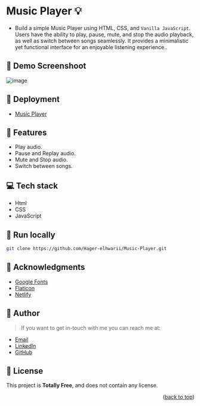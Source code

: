 
# Music Player :bulb:
<a name="readme-top"></a>
- Build a simple Music Player using HTML, CSS, and `Vanilla JavaScript`. Users have the ability to play, pause, mute, and stop the audio playback, as well as switch between songs seamlessly. It provides a minimalistic yet functional interface for an enjoyable listening experience..

## :camera_flash: Demo Screenshoot
![image](https://github.com/Hager-elhwarii/Music-Player/assets/80959882/3a6a284f-0dd0-4ab3-aa4a-0661344bde1f)

## 🚀 Deployment
 - [Music Player](https://media-player-dottie.netlify.app/)

## 📝 Features
- Play audio.
- Pause and Replay audio.
- Mute and Stop audio.
- Switch between songs.

## 💻 Tech stack
- Html
- CSS
- JavaScript

##  🔐 Run locally 

```bash
git clone https://github.com/Hager-elhwarii/Music-Player.git
```

## 📌 Acknowledgments
- [Google Fonts](http://hager.a.elhawary@gmail.com/)
- [Flaticon](https://www.flaticon.com/)
- [Netlify](https://www.netlify.com/)


## 🦄   Author
> If you want to get in-touch with me you can reach me at:

-  [Email](http://hager.a.elhawary@gmail.com/)
-  [LinkedIn](https://www.linkedin.com/in/hager-omar-elhawary/)
-  [GitHub](https://github.com/Hager-elhwarii)

## 📘 License
This project is **Totally Free**,  and does not contain any license.




<p align="right">(<a href="#readme-top">back to top</a>)</p>

